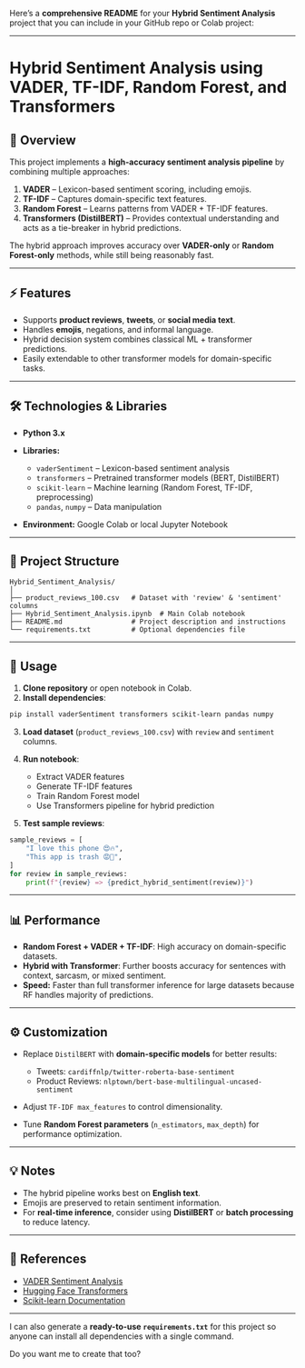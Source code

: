 Here’s a **comprehensive README** for your **Hybrid Sentiment Analysis** project that you can include in your GitHub repo or Colab project:

---

# Hybrid Sentiment Analysis using VADER, TF-IDF, Random Forest, and Transformers

## 📌 Overview

This project implements a **high-accuracy sentiment analysis pipeline** by combining multiple approaches:

1. **VADER** – Lexicon-based sentiment scoring, including emojis.
2. **TF-IDF** – Captures domain-specific text features.
3. **Random Forest** – Learns patterns from VADER + TF-IDF features.
4. **Transformers (DistilBERT)** – Provides contextual understanding and acts as a tie-breaker in hybrid predictions.

The hybrid approach improves accuracy over **VADER-only** or **Random Forest-only** methods, while still being reasonably fast.

---

## ⚡ Features

* Supports **product reviews**, **tweets**, or **social media text**.
* Handles **emojis**, negations, and informal language.
* Hybrid decision system combines classical ML + transformer predictions.
* Easily extendable to other transformer models for domain-specific tasks.

---

## 🛠 Technologies & Libraries

* **Python 3.x**
* **Libraries:**

  * `vaderSentiment` – Lexicon-based sentiment analysis
  * `transformers` – Pretrained transformer models (BERT, DistilBERT)
  * `scikit-learn` – Machine learning (Random Forest, TF-IDF, preprocessing)
  * `pandas`, `numpy` – Data manipulation
* **Environment:** Google Colab or local Jupyter Notebook

---

## 📂 Project Structure

```
Hybrid_Sentiment_Analysis/
│
├── product_reviews_100.csv   # Dataset with 'review' & 'sentiment' columns
├── Hybrid_Sentiment_Analysis.ipynb  # Main Colab notebook
├── README.md                 # Project description and instructions
└── requirements.txt          # Optional dependencies file
```

---

## 📝 Usage

1. **Clone repository** or open notebook in Colab.
2. **Install dependencies**:

```bash
pip install vaderSentiment transformers scikit-learn pandas numpy
```

3. **Load dataset** (`product_reviews_100.csv`) with `review` and `sentiment` columns.
4. **Run notebook**:

   * Extract VADER features
   * Generate TF-IDF features
   * Train Random Forest model
   * Use Transformers pipeline for hybrid prediction
5. **Test sample reviews**:

```python
sample_reviews = [
    "I love this phone 😍🔥",
    "This app is trash 😡💩",
]
for review in sample_reviews:
    print(f"{review} => {predict_hybrid_sentiment(review)}")
```

---

## 📊 Performance

* **Random Forest + VADER + TF-IDF**: High accuracy on domain-specific datasets.
* **Hybrid with Transformer**: Further boosts accuracy for sentences with context, sarcasm, or mixed sentiment.
* **Speed:** Faster than full transformer inference for large datasets because RF handles majority of predictions.

---

## ⚙️ Customization

* Replace `DistilBERT` with **domain-specific models** for better results:

  * Tweets: `cardiffnlp/twitter-roberta-base-sentiment`
  * Product Reviews: `nlptown/bert-base-multilingual-uncased-sentiment`
* Adjust `TF-IDF max_features` to control dimensionality.
* Tune **Random Forest parameters** (`n_estimators`, `max_depth`) for performance optimization.

---

## 💡 Notes

* The hybrid pipeline works best on **English text**.
* Emojis are preserved to retain sentiment information.
* For **real-time inference**, consider using **DistilBERT** or **batch processing** to reduce latency.

---

## 📖 References

* [VADER Sentiment Analysis](https://github.com/cjhutto/vaderSentiment)
* [Hugging Face Transformers](https://huggingface.co/transformers/)
* [Scikit-learn Documentation](https://scikit-learn.org/)

---

I can also generate a **ready-to-use `requirements.txt`** for this project so anyone can install all dependencies with a single command.

Do you want me to create that too?
